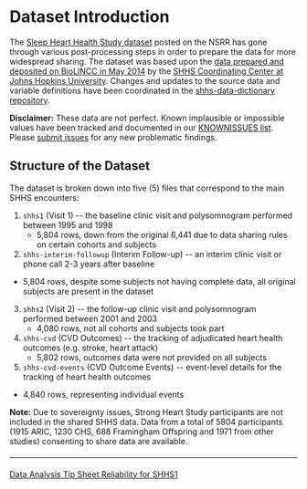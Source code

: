 # Dataset Introduction

The [Sleep Heart Health Study dataset](:files_path:/datasets) posted on the NSRR has gone through various post-processing steps in order to prepare the data for more widespread sharing. The dataset was based upon the [data prepared and deposited on BioLINCC in May 2014](https://biolincc.nhlbi.nih.gov/studies/shhs/?q=sleep) by the [SHHS Coordinating Center at Johns Hopkins University](http://www.jhsph.edu/research/centers-and-institutes/johns-hopkins-center-for-clinical-trials/shhs.html). Changes and updates to the source data and variable definitions have been coordinated in the [shhs-data-dictionary repository](https://github.com/sleepepi/shhs-data-dictionary).

**Disclaimer:** These data are not perfect. Known implausible or impossible values have been tracked and documented in our [KNOWNISSUES list](https://github.com/sleepepi/shhs-data-dictionary/blob/master/KNOWNISSUES.md). Please [submit issues](https://github.com/sleepepi/shhs-data-dictionary/issues) for any new problematic findings.

## Structure of the Dataset

The dataset is broken down into five (5) files that correspond to the main SHHS encounters:

1. `shhs1` (Visit 1) -- the baseline clinic visit and polysomnogram performed between 1995 and 1998
	- 5,804 rows, down from the original 6,441 due to data sharing rules on certain cohorts and subjects
2. `shhs-interim-followup` (Interim Follow-up) -- an interim clinic visit or phone call 2-3 years after baseline
  - 5,804 rows, despite some subjects not having complete data, all original subjects are present in the dataset
3. `shhs2` (Visit 2) -- the follow-up clinic visit and polysomnogram performed between 2001 and 2003
	- 4,080 rows, not all cohorts and subjects took part
4. `shhs-cvd` (CVD Outcomes) -- the tracking of adjudicated heart health outcomes (e.g. stroke, heart attack)
	- 5,802 rows, outcomes data were not provided on all subjects
5. `shhs-cvd-events` (CVD Outcome Events) -- event-level details for the tracking of heart health outcomes
  - 4,840 rows, representing individual events

**Note:** Due to sovereignty issues, Strong Heart Study participants are not included in the shared SHHS data. Data from a total of 5804 participants (1915 ARIC, 1230 CHS, 688 Framingham Offspring and 1971 from other studies) consenting to share data are available.

<hr class="soften" style="margin-top: 20px;margin-bottom: 20px;"/>

<div class="center">
<div class="btn-group">
  <a href=":pages_path:/3-data-analysis-tip-sheet.md" class="btn btn-default">
    <span class="glyphicon glyphicon-chevron-left"></span>
    Data Analysis Tip Sheet
  </a>

  <a href=":pages_path:/3-reliability-shhs1.md" class="btn btn-success">
    Reliability for SHHS1
    <span class="glyphicon glyphicon-chevron-right"></span>
  </a>
</div>
</div>

